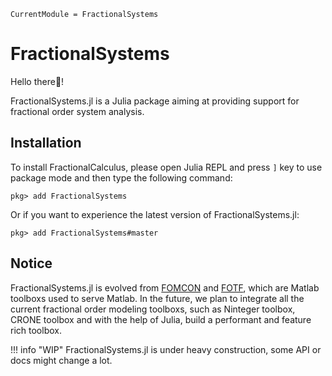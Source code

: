 ```@meta
CurrentModule = FractionalSystems
```

# FractionalSystems

Hello there👋!

FractionalSystems.jl is a Julia package aiming at providing support for fractional order system analysis.

## Installation

To install FractionalCalculus, please open Julia REPL and press ```]``` key to use package mode and then type the following command:

```julia-repl
pkg> add FractionalSystems
```

Or if you want to experience the latest version of FractionalSystems.jl:

```julia-repl
pkg> add FractionalSystems#master
```

## Notice

FractionalSystems.jl is evolved from [FOMCON](https://fomcon.net/) and [FOTF](https://www.mathworks.com/matlabcentral/fileexchange/60874-fotf-toolbox), which are Matlab toolboxs used to serve Matlab. In the future, we plan to integrate all the current fractional order modeling toolboxs, such as Ninteger toolbox, CRONE toolbox and with the help of Julia, build a performant and feature rich toolbox.

!!! info "WIP"
    FractionalSystems.jl is under heavy construction, some API or docs might change a lot.
